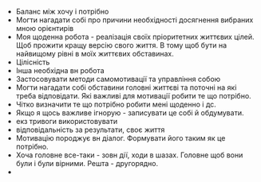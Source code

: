 - Баланс між хочу і потрібно 
- Могти нагадати собі про причини необхідності досягнення вибраних мною орієнтирів
- Моя щоденна робота - реалізація своїх пріоритетних життєвих цілей. Щоб прожити кращу версію свого життя. В тому щоб бути на найвищому рівні в моїх життєвих обставинах. 
- Цілісність 
- Інша необхідна вн робота 
- Застосовувати методи самомотивації та управління собою 
- Могти нагадати собі обставини головні життєві та поточні на які треба відповідати. Які важливі для мотивації робити те що потрібно.
- Чітко визначити те що потрібно робити мені щоденно і дс. 
- Якщо я щось важливе ігнорую - записувати це собі й обдумувати. 
- екз тривоги використовувати 
- відповідальність за результати, своє життя 
- Мотивацію породжує вн діалог. Формувати його таким як це потрібно.
-  Хоча головне все-таки - зовн дії, ходи в шазах. Головне щоб вони були і були вірними. Решта - другорядно. 
- 